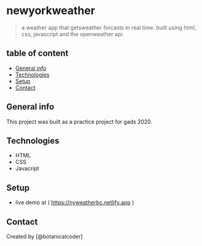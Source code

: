 # newyorkweather

> a weather app that getsweather forcasts in real time.
built using html, css, javascript and the openweather api.

## table of content
* [General info](#general-info)
* [Technologies](#technologies)
* [Setup](#setup)
* [Contact](#contact)

## General info

 This project was built as a practice project for gads 2020.


## Technologies
 
  * HTML
  * CSS
  * Javacript
 
  
## Setup

 * live demo at ( https://nyweatherbc.netlify.app )


## Contact
Created by [@botanicalcoder]

